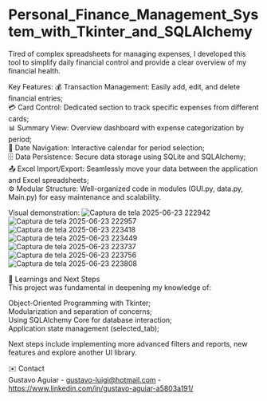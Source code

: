 # Personal_Finance_Management_System_with_Tkinter_and_SQLAlchemy
Tired of complex spreadsheets for managing expenses, I developed this tool to simplify daily financial control and provide a clear overview of my financial health.

Key Features:
💰 Transaction Management: Easily add, edit, and delete financial entries;  
💳 Card Control: Dedicated section to track specific expenses from different cards;  
📊 Summary View: Overview dashboard with expense categorization by period;  
📅 Date Navigation: Interactive calendar for period selection;  
🗄️ Data Persistence: Secure data storage using SQLite and SQLAlchemy;  
📤 Excel Import/Export: Seamlessly move your data between the application and Excel spreadsheets;  
⚙️ Modular Structure: Well-organized code in modules (GUI.py, data.py, Main.py) for easy maintenance and scalability.

Visual demonstration:
![Captura de tela 2025-06-23 222942](https://github.com/user-attachments/assets/f2a9b7b1-d61e-4e29-9ac8-55398ac80524)
![Captura de tela 2025-06-23 222957](https://github.com/user-attachments/assets/ab6aef5c-759a-4a53-9d9a-4981b873db1e)
![Captura de tela 2025-06-23 223418](https://github.com/user-attachments/assets/02aea236-4485-473a-9918-ecbbbb469684)
![Captura de tela 2025-06-23 223449](https://github.com/user-attachments/assets/ff536b5d-63bc-4f78-9ebd-0106bc7ffdc9)
![Captura de tela 2025-06-23 223737](https://github.com/user-attachments/assets/994f9fbf-5a41-473b-8915-e107f1afc329)
![Captura de tela 2025-06-23 223756](https://github.com/user-attachments/assets/1f65c06e-520a-4d07-a317-5449f9db8f62)
![Captura de tela 2025-06-23 223808](https://github.com/user-attachments/assets/c9a76ca3-346d-4bed-a3f7-ae28b150c712)

🌱 Learnings and Next Steps  
This project was fundamental in deepening my knowledge of:

Object-Oriented Programming with Tkinter;  
Modularization and separation of concerns;  
Using SQLAlchemy Core for database interaction;  
Application state management (selected_tab);

Next steps include implementing more advanced filters and reports, new features and explore another UI library.

✉️ Contact  
Gustavo Aguiar - gustavo-luigi@hotmail.com - https://www.linkedin.com/in/gustavo-aguiar-a5803a191/

